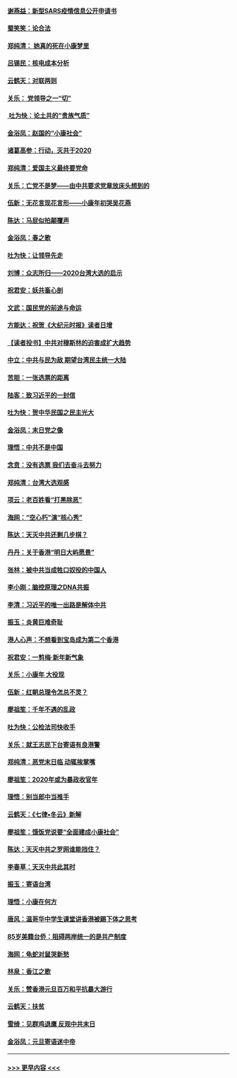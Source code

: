 #### [谢燕益：新型SARS疫情信息公开申请书](../pages/nsc993/n11808840.md?t=01211333) 
#### [蜀笑笑：论合法](../pages/nsc993/n11808064.md?t=01211333) 
#### [郑纯清： 她真的死在小康梦里](../pages/nsc993/n11806623.md?t=01211333) 
#### [吕锡民：核电成本分析](../pages/nsc993/n11806284.md?t=01211333) 
#### [云鹤天：对联两则](../pages/nsc993/n11805957.md?t=01211333) 
#### [关乐： 党领导之一“切”](../pages/nsc993/n11804505.md?t=01211333) 
#### [ 吐为快：论土共的“贵族气质”](../pages/nsc993/n11804490.md?t=01211333) 
#### [金浴凤：赵国的“小康社会”](../pages/nsc993/n11804452.md?t=01211333) 
#### [诸葛高参：行动，灭共于2020](../pages/nsc993/n11804120.md?t=01211333) 
#### [郑纯清：爱国主义最终要党命](../pages/nsc993/n11802197.md?t=01211333) 
#### [关乐：亡党不是梦——由中共要求党章放床头想到的](../pages/nsc993/n11802156.md?t=01211333) 
#### [伍新：无花言现花言形——小康年初哭吴花燕](../pages/nsc993/n11800044.md?t=01211333) 
#### [陈达：马屁似拍颠覆声](../pages/nsc993/n11800010.md?t=01211333) 
#### [金浴凤：春之歌](../pages/nsc993/n11797687.md?t=01211333) 
#### [吐为快：让领导先走](../pages/nsc993/n11797512.md?t=01211333) 
#### [刘博：众志所归——2020台湾大选的启示](../pages/nsc993/n11796878.md?t=01211333) 
#### [祝君安：妖共畜心剖](../pages/nsc993/n11794273.md?t=01211333) 
#### [文武：国民党的前途与命运](../pages/nsc993/n11794198.md?t=01211333) 
#### [方能达：祝贺《大纪元时报》读者日增](../pages/nsc993/n11793807.md?t=01211333) 
#### [【读者投书】中共对穆斯林的迫害成扩大趋势](../pages/nsc993/n11791371.md?t=01211333) 
#### [中立：中共与民为敌 期望台湾民主统一大陆](../pages/nsc993/n11790392.md?t=01211333) 
#### [苦胆：一张选票的距离](../pages/nsc993/n11788914.md?t=01211333) 
#### [陆客：致习近平的一封信](../pages/nsc993/n11788867.md?t=01211333) 
#### [吐为快：贺中华民国之民主光大](../pages/nsc993/n11788618.md?t=01211333) 
#### [金浴凤：末日党之像](../pages/nsc993/n11787475.md?t=01211333) 
#### [理悟：中共不是中国](../pages/nsc993/n11787463.md?t=01211333) 
#### [念贲：没有选票  我们去奋斗去努力](../pages/nsc993/n11787398.md?t=01211333) 
#### [郑纯清：台湾大选观感](../pages/nsc993/n11786210.md?t=01211333) 
#### [项云：老百姓看“打黑除恶”](../pages/nsc993/n11785398.md?t=01211333) 
#### [海网：“空心朽”演“核心秀”](../pages/nsc993/n11783874.md?t=01211333) 
#### [陈达：天灭中共还剩几步棋？](../pages/nsc993/n11783719.md?t=01211333) 
#### [丹丹：关于香港“明日大屿愿景”](../pages/nsc993/n11783273.md?t=01211333) 
#### [张林：被中共当成牲口奴役的中国人](../pages/nsc993/n11782397.md?t=01211333) 
#### [李小刚：脑控原理之DNA共振](../pages/nsc993/n11780962.md?t=01211333) 
#### [李清：习近平的唯一出路是解体中共](../pages/nsc993/n11780866.md?t=01211333) 
#### [振玉：炎黄巨难奇耻](../pages/nsc993/n11779632.md?t=01211333) 
#### [港人心声：不想看到宝岛成为第二个香港](../pages/nsc993/n11778817.md?t=01211333) 
#### [祝君安：一剪梅‧新年新气象](../pages/nsc993/n11776340.md?t=01211333) 
#### [关乐：小康年 大役现](../pages/nsc993/n11774213.md?t=01211333) 
#### [伍新：红朝总理令怎总不灵？](../pages/nsc993/n11770813.md?t=01211333) 
#### [廖祖笙：千年不遇的乱政](../pages/nsc993/n11770373.md?t=01211333) 
#### [吐为快：公检法司快收手](../pages/nsc993/n11770359.md?t=01211333) 
#### [关乐：就王志民下台寄语有良港警](../pages/nsc993/n11769903.md?t=01211333) 
#### [郑纯清：恶党末日临 动辄挨掌嘴](../pages/nsc993/n11769356.md?t=01211333) 
#### [廖祖笙：2020年或为暴政收官年](../pages/nsc993/n11768216.md?t=01211333) 
#### [理悟：别当郎中当推手](../pages/nsc993/n11768243.md?t=01211333) 
#### [云鹤天：《七律▪冬云》新解](../pages/nsc993/n11768204.md?t=01211333) 
#### [廖祖笙：饿饭党说要“全面建成小康社会”](../pages/nsc993/n11767482.md?t=01211333) 
#### [陈达：天灭中共之罗网谁能挡住？](../pages/nsc993/n11767465.md?t=01211333) 
#### [李春草：天灭中共此其时](../pages/nsc993/n11767452.md?t=01211333) 
#### [振玉：寄语台湾](../pages/nsc993/n11767432.md?t=01211333) 
#### [理悟：小康在何方](../pages/nsc993/n11767394.md?t=01211333) 
#### [唐风：温哥华中学生课堂讲香港被踢下体之思考](../pages/nsc993/n11766848.md?t=01211333) 
#### [85岁美籍台侨：阻碍两岸统一的是共产制度](../pages/nsc993/n11765043.md?t=01211333) 
#### [海网：龟蛇对鼠哭新愁](../pages/nsc993/n11764895.md?t=01211333) 
#### [林泉：香江之歌](../pages/nsc993/n11764415.md?t=01211333) 
#### [关乐：赞香港元旦百万和平抗暴大游行](../pages/nsc993/n11764382.md?t=01211333) 
#### [云鹤天：扶贫](../pages/nsc993/n11764245.md?t=01211333) 
#### [雪绮：见群鸡退鹰  反观中共末日](../pages/nsc993/n11762112.md?t=01211333) 
#### [金浴凤：元旦寄语迷中帝](../pages/nsc993/n11761788.md?t=01211333) 

----
#### [ >>> 更早内容 <<< ](../indexes/nsc993-earlier.md)
